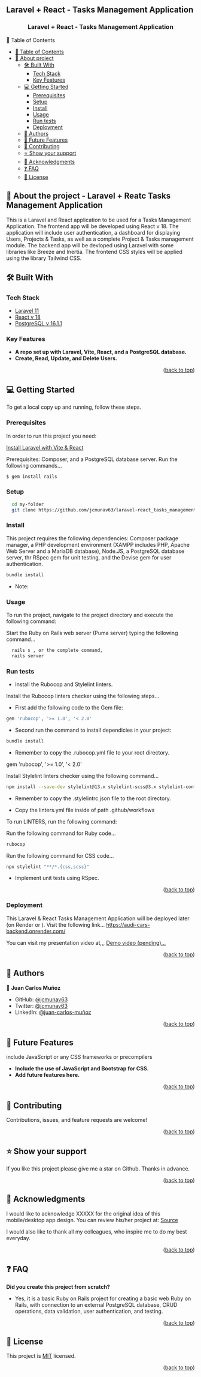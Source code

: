 ## Laravel + React - Tasks Management Application

<a name="readme-top"></a>
<div align="center">
  <h3><b>Laravel + React - Tasks Management Application</b></h3>
</div>
📗 Table of Contents <a name="table_of-contents"></a>

- [📗 Table of Contents](#table-of-contents)
- [📖 About project ](#about-project)
  - [🛠 Built With ](#-built-with-)
    - [Tech Stack ](#tech-stack-)
    - [Key Features ](#key-features-)
  - [💻 Getting Started ](#-getting-started-)
    - [Prerequisites](#prerequisites)
    - [Setup](#setup)
    - [Install](#install)
    - [Usage](#usage)
    - [Run tests](#run-tests)
    - [Deployment](#deployment)
  - [👥 Authors ](#-authors-)
  - [🔭 Future Features ](#-future-features-)
  - [🤝 Contributing ](#-contributing-)
  - [⭐️ Show your support ](#️-show-your-support-)
  - [🙏 Acknowledgments ](#-acknowledgments-)
  - [❓ FAQ ](#-faq-)
  - [📝 License ](#-license-)


## 📖 About the project - Laravel + Reatc Tasks Management Application <a name="about-project"></a>

This is a Laravel and React application to be used for a Tasks Management Application. The frontend app will be developed using React v 18. The application will include user authentication, a dashboard for displaying Users, Projects & Tasks, as well as a complete Project & Tasks management module. The backend app will be devloped using Laravel with some libraries like Breeze and Inertia. The frontend CSS styles will be applied using the library Tailwind CSS.


## 🛠 Built With <a name="built-with"></a>

### Tech Stack <a name="tech-stack"></a>

  <ul>
    <li><a href="https:///">Laravel 11</a></li>
    <li><a href="https:///">React v 18</a></li>
    <li><a href="https://www.postgresql.org/">PostgreSQL v 16.1.1</a></li>
  </ul>

### Key Features <a name="key-features"></a>
- **A repo set up with Laravel, Vite, React, and a PostgreSQL database.**
- **Create, Read, Update, and Delete Users.**

<p align="right">(<a href="#readme-top">back to top</a>)</p>


## 💻 Getting Started <a name="getting-started"></a>

To get a local copy up and running, follow these steps.


### Prerequisites

In order to run this project you need:

[Install Laravel with Vite & React](https://www.ruby-lang.org/en/documentation/installation/)

Prerequisites: Composer, and a PostgreSQL database server. Run the following commands...
```sh
$ gem install rails
```


### Setup

```sh
  cd my-folder
  git clone https://github.com/jcmunav63/laravel-react_tasks_management.git
```

### Install

This project requires the following dependencies: Composer package manager, a PHP development environment (XAMPP includes PHP, Apache Web Server and a MariaDB database), Node.JS, a PostgreSQL database server, thr RSpec gem for unit testing, and the Devise gem for user authentication.

```sh
bundle install
```
- Note: 

### Usage

To run the project, navigate to the project directory and execute the following command:

Start the Ruby on Rails web server (Puma server) typing the following command...
```sh
  rails s , or the complete command,
  rails server
```

### Run tests

* Install the Rubocop and Stylelint linters.

Install the Rubocop linters checker using the following steps...
- First add the following code to the Gem file:
```sh
gem 'rubocop', '>= 1.0', '< 2.0'
```
- Second run the command to install dependicies in your project:
```sh
bundle install
```
- Remember to copy the .rubocop.yml file to your root directory.

gem 'rubocop', '>= 1.0', '< 2.0'

Install Stylelint linters checker using the following command...
```sh
npm install --save-dev stylelint@13.x stylelint-scss@3.x stylelint-config-standard@21.x stylelint-csstree-validator@1.x
```
- Remember to copy the .stylelintrc.json file to the root directory.

- Copy the linters.yml file inside of path .github/workflows


To run LINTERS, run the following command:

Run the following command for Ruby code...
```sh
rubocop
```

Run the following command for CSS code...
```sh
npx stylelint "**/*.{css,scss}"
```

* Implement unit tests using RSpec.

<p align="right">(<a href="#readme-top">back to top</a>)</p>


### Deployment

This Laravel & React Tasks Management Application will be deployed later (on Render or ). Visit the following link...
https://audi-cars-backend.onrender.com/

You can visit my presentation video at,,,
[Demo video (pending)...](https://youtu.be/url_here)

<p align="right">(<a href="#readme-top">back to top</a>)</p>


## 👥 Authors <a name="authors"></a>

👤 **Juan Carlos Muñoz**

- GitHub: [@jcmunav63](https://github.com/jcmunav63)
- Twitter: [@jcmunav63](https://twitter.com/jcmunav63)
- LinkedIn: [@juan-carlos-muñoz](https://www.linkedin.com/in/juan-carlos-mu%C3%B1oz-fullstackdev/)

<p align="right">(<a href="#readme-top">back to top</a>)</p>


## 🔭 Future Features <a name="future-features"></a>

include JavaScript or any CSS frameworks or precompilers
- **Include the use of JavaScript and Bootstrap for CSS.**
- **Add future features here.**

<p align="right">(<a href="#readme-top">back to top</a>)</p>


## 🤝 Contributing <a name="contributing"></a>

Contributions, issues, and feature requests are welcome!

<p align="right">(<a href="#readme-top">back to top</a>)</p>


## ⭐️ Show your support <a name="support"></a>

If you like this project please give me a star on Github. Thanks in advance.

<p align="right">(<a href="#readme-top">back to top</a>)</p>


## 🙏 Acknowledgments <a name="acknowledgements"></a>

I would like to acknowledge XXXXX for the original idea of this mobile/desktop app design. You can review his/her project at: [Source](https://www.source.com/resources/)

I would also like to thank all my colleagues, who inspire me to do my best everyday.

<p align="right">(<a href="#readme-top">back to top</a>)</p>

## ❓ FAQ <a name="faq"></a>


**Did you create this project from scratch?**

  - Yes, it is a basic Ruby on Rails project for creating a basic web Ruby on Rails, with connection to an external PostgreSQL database, CRUD operations, data validation, user authentication, and testing.

<p align="right">(<a href="#readme-top">back to top</a>)</p>

## 📝 License <a name="license"></a>

This project is [MIT](./LICENSE) licensed.

<p align="right">(<a href="#readme-top">back to top</a>)</p>
